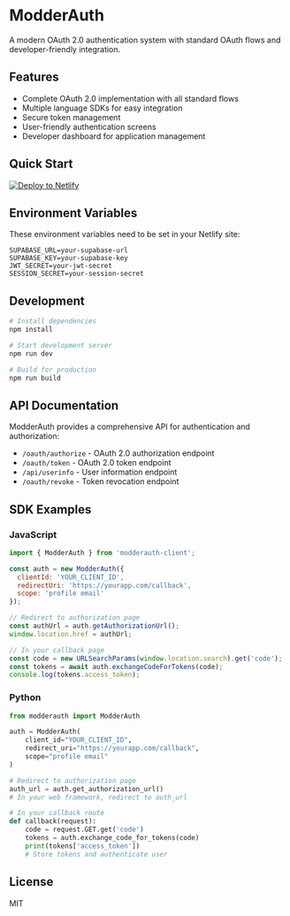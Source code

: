 # ModderAuth

A modern OAuth 2.0 authentication system with standard OAuth flows and developer-friendly integration.

## Features

- Complete OAuth 2.0 implementation with all standard flows
- Multiple language SDKs for easy integration
- Secure token management
- User-friendly authentication screens
- Developer dashboard for application management

## Quick Start

[![Deploy to Netlify](https://www.netlify.com/img/deploy/button.svg)](https://app.netlify.com/start/deploy?repository=https://github.com/yourusername/modderauth)

## Environment Variables

These environment variables need to be set in your Netlify site:

```
SUPABASE_URL=your-supabase-url
SUPABASE_KEY=your-supabase-key
JWT_SECRET=your-jwt-secret
SESSION_SECRET=your-session-secret
```

## Development

```bash
# Install dependencies
npm install

# Start development server
npm run dev

# Build for production
npm run build
```

## API Documentation

ModderAuth provides a comprehensive API for authentication and authorization:

- `/oauth/authorize` - OAuth 2.0 authorization endpoint
- `/oauth/token` - OAuth 2.0 token endpoint
- `/api/userinfo` - User information endpoint
- `/oauth/revoke` - Token revocation endpoint

## SDK Examples

### JavaScript

```javascript
import { ModderAuth } from 'modderauth-client';

const auth = new ModderAuth({
  clientId: 'YOUR_CLIENT_ID',
  redirectUri: 'https://yourapp.com/callback',
  scope: 'profile email'
});

// Redirect to authorization page
const authUrl = auth.getAuthorizationUrl();
window.location.href = authUrl;

// In your callback page
const code = new URLSearchParams(window.location.search).get('code');
const tokens = await auth.exchangeCodeForTokens(code);
console.log(tokens.access_token);
```

### Python

```python
from modderauth import ModderAuth

auth = ModderAuth(
    client_id="YOUR_CLIENT_ID",
    redirect_uri="https://yourapp.com/callback",
    scope="profile email"
)

# Redirect to authorization page
auth_url = auth.get_authorization_url()
# In your web framework, redirect to auth_url

# In your callback route
def callback(request):
    code = request.GET.get('code')
    tokens = auth.exchange_code_for_tokens(code)
    print(tokens['access_token'])
    # Store tokens and authenticate user
```

## License

MIT